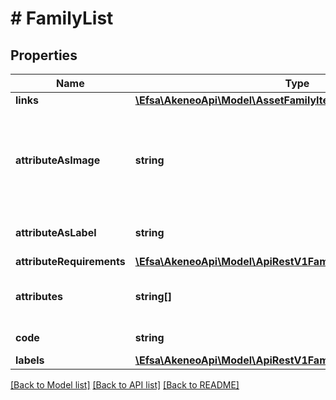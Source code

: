 # # FamilyList

## Properties

Name | Type | Description | Notes
------------ | ------------- | ------------- | -------------
**links** | [**\Efsa\AkeneoApi\Model\AssetFamilyItemListLinks**](AssetFamilyItemListLinks.md) |  | [optional]
**attributeAsImage** | **string** | Attribute code used as the main picture in the user interface (only since v2.0) | [optional] [default to 'null']
**attributeAsLabel** | **string** | Attribute code used as label |
**attributeRequirements** | [**\Efsa\AkeneoApi\Model\ApiRestV1FamiliesAttributeRequirements**](ApiRestV1FamiliesAttributeRequirements.md) |  | [optional]
**attributes** | **string[]** | Attributes codes that compose the family | [optional]
**code** | **string** | Family code |
**labels** | [**\Efsa\AkeneoApi\Model\ApiRestV1FamiliesLabels**](ApiRestV1FamiliesLabels.md) |  | [optional]

[[Back to Model list]](../../README.md#models) [[Back to API list]](../../README.md#endpoints) [[Back to README]](../../README.md)
